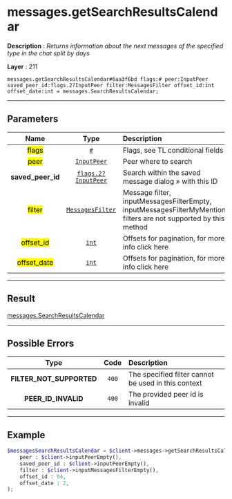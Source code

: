# messages.getSearchResultsCalendar

**Description** : *Returns information about the next messages of the specified type in the chat split by days*

**Layer** : 211

```tl
messages.getSearchResultsCalendar#6aa3f6bd flags:# peer:InputPeer saved_peer_id:flags.2?InputPeer filter:MessagesFilter offset_id:int offset_date:int = messages.SearchResultsCalendar;
```

---

## Parameters

| Name | Type | Description |
| :---: | :---: | :--- |
| <mark>flags</mark> | [`#`](type/#) | Flags, see TL conditional fields |
| <mark>peer</mark> | [`InputPeer`](type/InputPeer) | Peer where to search |
| **saved_peer_id** | [`flags.2?InputPeer`](type/InputPeer) | Search within the saved message dialog » with this ID |
| <mark>filter</mark> | [`MessagesFilter`](type/MessagesFilter) | Message filter, inputMessagesFilterEmpty, inputMessagesFilterMyMentions filters are not supported by this method |
| <mark>offset_id</mark> | [`int`](type/int) | Offsets for pagination, for more info click here |
| <mark>offset_date</mark> | [`int`](type/int) | Offsets for pagination, for more info click here |

---

## Result

[messages.SearchResultsCalendar](type/messages.SearchResultsCalendar)

---

## Possible Errors

| Type | Code | Description |
| :---: | :---: | :--- |
| **FILTER_NOT_SUPPORTED** | `400` | The specified filter cannot be used in this context |
| **PEER_ID_INVALID** | `400` | The provided peer id is invalid |

---

## Example

```php
$messagesSearchResultsCalendar = $client->messages->getSearchResultsCalendar(
	peer : $client->inputPeerEmpty(),
	saved_peer_id : $client->inputPeerEmpty(),
	filter : $client->inputMessagesFilterEmpty(),
	offset_id : 94,
	offset_date : 2,
);
```